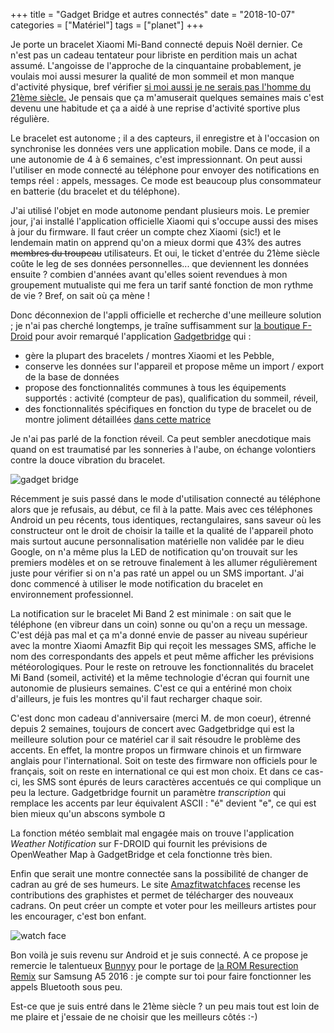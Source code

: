 +++
title = "Gadget Bridge et autres connectés"
date = "2018-10-07"
categories = ["Matériel"]
tags = ["planet"] 
+++

Je porte un bracelet Xiaomi Mi-Band connecté depuis Noël dernier. Ce n'est pas un cadeau tentateur pour libriste en perdition mais un achat assumé. L'angoisse de l'approche de la cinquantaine probablement, je voulais moi aussi mesurer la qualité de mon sommeil et mon manque d'activité physique, bref vérifier [si moi aussi je ne serais pas l'homme du 21ème siècle.](https://www.youtube.com/watch?v=AEv9VLQegvY&list=PLTwkIOfLU8_reQI_2mapPF4zv2Co6lSTg&index=8) Je pensais que ça m'amuserait quelques semaines mais c'est devenu une habitude et ça a aidé à une reprise d'activité sportive plus régulière. 

Le bracelet est autonome ; il a des capteurs, il enregistre et à l'occasion on synchronise les données vers une application mobile. Dans ce mode, il a une autonomie de 4 à 6 semaines, c'est impressionnant. On peut aussi l'utiliser en mode connecté au téléphone pour envoyer des notifications en temps réel : appels, messages. Ce mode est beaucoup plus consommateur en batterie (du bracelet et du téléphone). 

J'ai utilisé l'objet en mode autonome pendant plusieurs mois. Le premier jour, j'ai installé l'application officielle Xiaomi qui s'occupe aussi des mises à jour du firmware. Il faut créer un compte chez Xiaomi (sic!) 
et le lendemain matin on apprend qu'on a mieux dormi que 43% des autres ~~membres du troupeau~~ utilisateurs. Et oui, le ticket d'entrée du 21ème siècle coûte le leg de ses données personnelles... que deviennent les données ensuite ? combien d'années avant qu'elles soient revendues à mon groupement mutualiste qui me fera un tarif santé fonction de mon rythme de vie ? Bref, on sait où ça mène ! 

Donc déconnexion de l'appli officielle et recherche d'une meilleure solution ; je n'ai pas cherché longtemps, je traîne suffisamment sur [la boutique F-Droid](https://f-droid.org) pour avoir remarqué l'application [Gadgetbridge](https://github.com/Freeyourgadget/Gadgetbridge) qui :

- gère la plupart des bracelets / montres Xiaomi et les Pebble,
- conserve les données sur l'appareil et propose même un import / export de la base de données
- propose des fonctionnalités communes à tous les équipements supportés : activité (compteur de pas),  qualification du sommeil, réveil, 
- des fonctionnalités spécifiques en fonction du type de bracelet ou de montre joliment détaillées [dans cette matrice](https://github.com/Freeyourgadget/Gadgetbridge/blob/master/FEATURES.md)   

Je n'ai pas parlé de la fonction réveil. Ca peut sembler anecdotique mais quand on est traumatisé par les sonneries à l'aube, on échange volontiers contre la douce vibration du bracelet. 

![gadget bridge](/images/2018/gadgetbridge.png)

Récemment je suis passé dans le mode d'utilisation connecté au téléphone alors que je refusais, au début, ce fil à la patte. Mais avec ces téléphones Android un peu récents, tous identiques, rectangulaires, sans saveur où les constructeur ont le droit de choisir la taille et la qualité de l'appareil photo mais surtout aucune  personnalisation matérielle non validée par le dieu Google, on n'a même plus la LED de notification qu'on trouvait sur les premiers modèles et on se retrouve finalement à les allumer régulièrement juste pour vérifier si on n'a pas raté un appel ou un SMS important. J'ai donc commencé à utiliser le mode notification du bracelet en environnement professionnel. 

La notification sur le bracelet Mi Band 2 est minimale : on sait que le téléphone (en vibreur dans un coin) sonne ou qu'on a reçu un message. C'est déjà pas mal et ça m'a donné envie de passer au niveau supérieur avec la montre Xiaomi Amazfit Bip qui reçoit les messages SMS, affiche le nom des correspondants des appels et peut même afficher les prévisions météorologiques. Pour le reste on retrouve les fonctionnalités du bracelet Mi Band (someil, activité) et la même technologie d'écran qui fournit une autonomie de plusieurs semaines. C'est ce qui a entériné mon choix d'ailleurs, je fuis les montres qu'il faut recharger chaque soir.

C'est donc mon cadeau d'anniversaire (merci M. de mon coeur), étrenné depuis 2 semaines, toujours de concert avec Gadgetbridge qui est la meilleure solution pour ce matériel car il sait résoudre le problème des accents. En effet, la montre propos un firmware chinois et un firmware anglais pour l'international. Soit on teste des firmware non officiels pour le français, soit on reste en international ce qui est mon choix. Et dans ce cas-ci, les SMS sont épurés de leurs caractères accentués ce qui complique un peu la lecture. Gadgetbridge fournit un paramètre *transcription* qui remplace les accents par leur équivalent ASCII : "é" devient "e", ce qui est bien mieux qu'un abscons symbole ¤ 

La fonction météo semblait mal engagée mais on trouve l'application *Weather Notification* sur F-DROID qui fournit les prévisions de OpenWeather Map à GadgetBridge et cela fonctionne très bien. 

Enfin que serait une montre connectée sans la possibilité de changer de cadran au gré de ses humeurs. Le site [Amazfitwatchfaces](https://amazfitwatchfaces.com/bip/) recense les contributions des graphistes et permet de télécharger des nouveaux cadrans. On peut créer un compte et voter pour les meilleurs artistes pour les encourager, c'est  bon enfant. 

![watch face](/images/2018/amazfitwatchfaces.png)

Bon voilà je suis revenu sur Android et je suis connecté. A ce propose je remercie le talentueux [Bunnyy](https://forum.xda-developers.com/member.php?u=8946392) pour le portage de [la ROM Resurection Remix](https://forum.xda-developers.com/samsung-a-series/development/rom-resurrection-remix-rr-v6-unofficial-t3765542) sur Samsung A5 2016 : je compte sur toi pour faire fonctionner les appels Bluetooth sous peu. 

Est-ce que je suis entré dans le 21ème siècle ? un peu mais tout est loin de me plaire et j'essaie de ne choisir que les meilleurs côtés :-) 